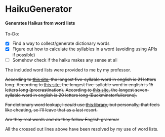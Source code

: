# HaikuGenerator
#### Generates Haikus from word lists

To-Do: 
 - [x] Find a way to collect/generate dictionary words
 - [x] Figure out how to calculate the syllables in a word (avoiding using APIs if possible)
 - [ ] Somehow check if the haiku makes any sense at all

The included word lists were provided to me by my professor.

~~According to [this site](http://www.syllablecount.com/syllables/longest/five_syllable_words), the longest five-syllable word in english is 21 letters long.~~
~~According to [this site](http://www.yougowords.com/5-syllables), the longest five-syllable word in english is 15 letters long (procrastination).~~
~~According to [this site](http://www.yougowords.com/7-syllables), the longest seven-syllable word in english is 20 letters long (Buckminsterfullerene).~~

~~For dictionary word lookup, I *could* use [this library](https://pypi.org/project/PyDictionary/), but personally, that feels like cheating, so I'll leave that as a last resort.~~

~~Are they real words and do they follow English grammar~~

All the crossed out lines above have been resolved by my use of word lists.